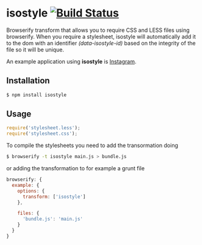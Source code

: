 # isostyle [![Build Status](https://travis-ci.org/iiegor/isostyle.svg?branch=master)](https://travis-ci.org/iiegor/isostyle)

Browserify transform that allows you to require CSS and LESS files using browserify.
When you require a stylesheet, isostyle will automatically add it to the dom with an identifier *(data-isostyle-id)* based on the integrity of the file so it will be unique.

An example application using **isostyle** is [Instagram](https://instagram.com/).

## Installation
```sh
$ npm install isostyle
```

## Usage
```js
require('stylesheet.less');
require('stylesheet.css');
```

To compile the stylesheets you need to add the transormation doing
```sh
$ browserify -t isostyle main.js > bundle.js
```
or adding the transformation to for example a grunt file
```js
browserify: {
  example: {
    options: {
      transform: ['isostyle']
    },

    files: {
      'bundle.js': 'main.js'
    }
  }
}
```
